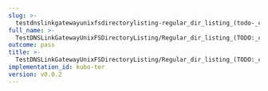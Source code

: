 ```yaml
---
slug: >-
  testdnslinkgatewayunixfsdirectorylisting-regular_dir_listing_(todo-_cleanup_kubo-specifics)_(http_proxy)-header_etag
full_name: >-
  TestDNSLinkGatewayUnixFSDirectoryListing/Regular_dir_listing_(TODO:_cleanup_Kubo-specifics)_(HTTP_proxy)/Header_Etag
outcome: pass
title: >-
  TestDNSLinkGatewayUnixFSDirectoryListing/Regular_dir_listing_(TODO:_cleanup_Kubo-specifics)_(HTTP_proxy)/Header_Etag
implementation_id: kubo-ter
version: v0.0.2
---
```


